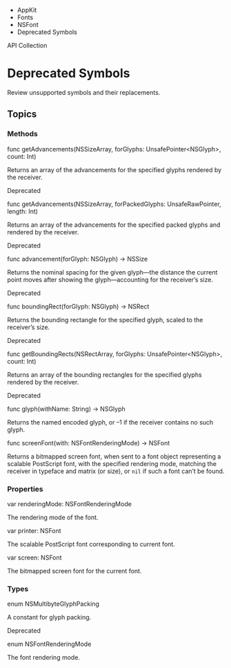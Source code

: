 

- AppKit
- Fonts
- NSFont
-  Deprecated Symbols 

API Collection

# Deprecated Symbols

Review unsupported symbols and their replacements.

## Topics

### Methods

func getAdvancements(NSSizeArray, forGlyphs: UnsafePointer&lt;NSGlyph>, count: Int)

Returns an array of the advancements for the specified glyphs rendered by the receiver.

Deprecated

func getAdvancements(NSSizeArray, forPackedGlyphs: UnsafeRawPointer, length: Int)

Returns an array of the advancements for the specified packed glyphs and rendered by the receiver.

Deprecated

func advancement(forGlyph: NSGlyph) -> NSSize

Returns the nominal spacing for the given glyph—the distance the current point moves after showing the glyph—accounting for the receiver’s size.

Deprecated

func boundingRect(forGlyph: NSGlyph) -> NSRect

Returns the bounding rectangle for the specified glyph, scaled to the receiver’s size.

Deprecated

func getBoundingRects(NSRectArray, forGlyphs: UnsafePointer&lt;NSGlyph>, count: Int)

Returns an array of the bounding rectangles for the specified glyphs rendered by the receiver.

Deprecated

func glyph(withName: String) -> NSGlyph

Returns the named encoded glyph, or –1 if the receiver contains no such glyph.

func screenFont(with: NSFontRenderingMode) -> NSFont

Returns a bitmapped screen font, when sent to a font object representing a scalable PostScript font, with the specified rendering mode, matching the receiver in typeface and matrix (or size), or `nil` if such a font can’t be found.

### Properties

var renderingMode: NSFontRenderingMode

The rendering mode of the font.

var printer: NSFont

The scalable PostScript font corresponding to current font.

var screen: NSFont

The bitmapped screen font for the current font.

### Types

enum NSMultibyteGlyphPacking

A constant for glyph packing.

Deprecated

enum NSFontRenderingMode

The font rendering mode.

